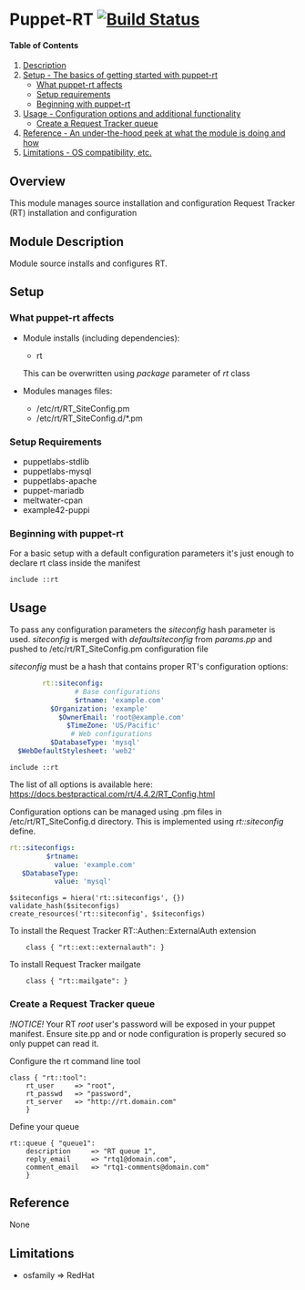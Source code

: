 # Puppet-RT [![Build Status](https://travis-ci.org/spacedog/puppet-rt.svg)](https://travis-ci.org/spacedog/puppet-rt)

#### Table of Contents

1. [Description](#description)
2. [Setup - The basics of getting started with puppet-rt](#setup)
    * [What puppet-rt affects](#what-rt-affects)
    * [Setup requirements](#setup-requirements)
    * [Beginning with puppet-rt](#beginning-with-rt)
3. [Usage - Configuration options and additional functionality](#usage)
    * [Create a Request Tracker queue](#create-a-request-tracker-queue)
4. [Reference - An under-the-hood peek at what the module is doing and how](#reference)
5. [Limitations - OS compatibility, etc.](#limitations)

## Overview

This module manages source installation and configuration Request Tracker (RT)
installation and configuration

## Module Description

Module source installs and configures RT.

## Setup

### What puppet-rt affects

+ Module installs (including dependencies):
  * rt

  This can be overwritten using *_package_* parameter of *_rt_* class

+ Modules manages files:
  * /etc/rt/RT_SiteConfig.pm
  * /etc/rt/RT_SiteConfig.d/*.pm

### Setup Requirements

+ puppetlabs-stdlib
+ puppetlabs-mysql
+ puppetlabs-apache
+ puppet-mariadb
+ meltwater-cpan
+ example42-puppi

### Beginning with puppet-rt

For a basic  setup with a default configuration parameters it's just
enough to declare rt class inside the manifest
```puppet
include ::rt
```

## Usage

To pass any configuration parameters the *siteconfig* hash parameter is used.
*siteconfig* is merged with *defaultsiteconfig* from _params.pp_ and
pushed to /etc/rt/RT_SiteConfig.pm configuration file

*siteconfig* must be a hash that contains proper RT's configuration options:

```yaml
        rt::siteconfig:
                # Base configurations
                $rtname: 'example.com'
          $Organization: 'example'
            $OwnerEmail: 'root@example.com'
              $TimeZone: 'US/Pacific'
               # Web configurations
          $DatabaseType: 'mysql'
  $WebDefaultStylesheet: 'web2'
```

```puppet
include ::rt
```

The list of all options is available here: https://docs.bestpractical.com/rt/4.4.2/RT_Config.html

Configuration options can be managed using .pm files in /etc/rt/RT_SiteConfig.d
directory. This is implemented using _rt::siteconfig_ define.

```yaml
rt::siteconfigs:
         $rtname:
           value: 'example.com'
   $DatabaseType:
           value: 'mysql'
```

```puppet
$siteconfigs = hiera('rt::siteconfigs', {})
validate_hash($siteconfigs)
create_resources('rt::siteconfig', $siteconfigs)
```

To install the Request Tracker RT::Authen::ExternalAuth extension

```puppet
    class { "rt::ext::externalauth": }
```

To install Request Tracker mailgate

```puppet
    class { "rt::mailgate": }
```
    
### Create a Request Tracker queue

*!NOTICE!* Your RT *root* user's password will be exposed in your puppet manifest. Ensure
site.pp and or node configuration is properly secured so only puppet can read
it.

Configure the rt command line tool

```puppet
class { "rt::tool": 
    rt_user     => "root",
    rt_passwd   => "password",
    rt_server   => "http://rt.domain.com"
    }
```

Define your queue

```puppet
rt::queue { "queue1":
    description     => "RT queue 1",
    reply_email     => "rtq1@domain.com",
    comment_email   => "rtq1-comments@domain.com"
    }
```

## Reference

None

## Limitations

+ osfamily => RedHat
